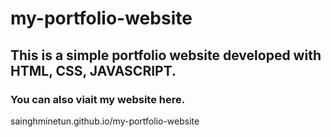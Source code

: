 # my-portfolio-website

## This is a simple portfolio website developed with HTML, CSS, JAVASCRIPT. ##

### You can also viait my website here. 
sainghminetun.github.io/my-portfolio-website
